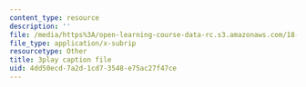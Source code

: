 ```yaml
---
content_type: resource
description: ''
file: /media/https%3A/open-learning-course-data-rc.s3.amazonaws.com/18-06sc-linear-algebra-fall-2011/4dd50ecd7a2d1cd73548e75ac27f47ce_FzncDO1eSNI.srt
file_type: application/x-subrip
resourcetype: Other
title: 3play caption file
uid: 4dd50ecd-7a2d-1cd7-3548-e75ac27f47ce
---
```

